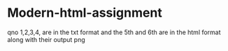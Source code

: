 # Modern-html-assignment
qno 1,2,3,4, are in the txt format and the 5th and 6th are in the html format along with their output png
